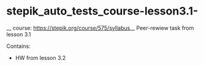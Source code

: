 # stepik_auto_tests_course-lesson3.1- #
__ course: https://stepik.org/course/575/syllabus__
Peer-rewiew task from lesson 3.1

Contains:
+ HW from lesson 3.2

